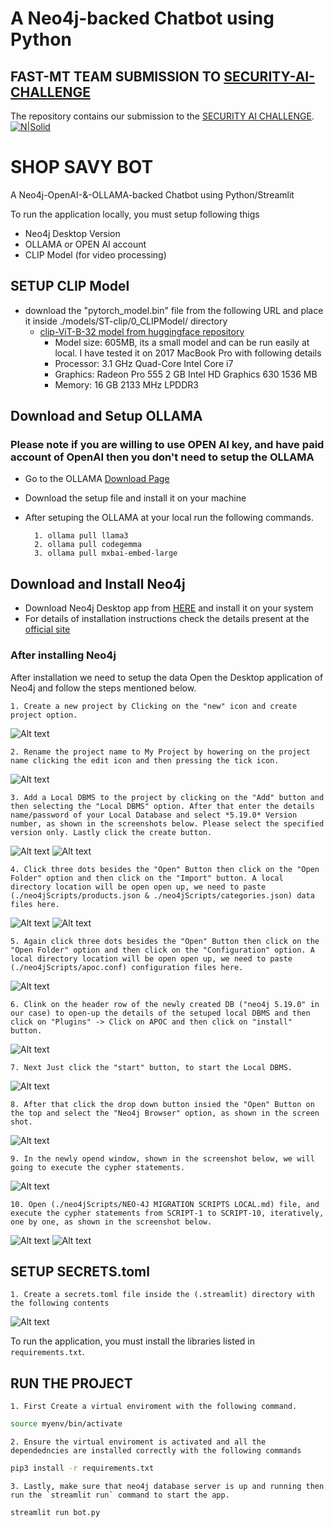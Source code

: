 # A Neo4j-backed Chatbot using Python
## **FAST-MT TEAM SUBMISSION TO [SECURITY-AI-CHALLENGE](https://aichallenge.pk/)**
The repository contains our submission to the [SECURITY AI CHALLENGE](https://aichallenge.pk/).
[![N|Solid](https://upload.wikimedia.org/wikipedia/en/e/e4/National_University_of_Computer_and_Emerging_Sciences_logo.png)](https://nodesource.com/products/nsolid)

# SHOP SAVY BOT

A Neo4j-OpenAI-&-OLLAMA-backed Chatbot using Python/Streamlit

To run the application locally, you must setup following thigs
- Neo4j Desktop Version
- OLLAMA or OPEN AI account
- CLIP Model (for video processing)

## SETUP CLIP Model

- download the "pytorch_model.bin" file from the following URL and place it inside ./models/ST-clip/0_CLIPModel/ directory
    - [clip-ViT-B-32 model from huggingface repository](https://huggingface.co/sentence-transformers/clip-ViT-B-32/tree/main/0_CLIPModel) 
        - Model size: 605MB, its a small model and can be run easily at local. I have tested it on 2017 MacBook Pro with following details
        - Processor: 3.1 GHz Quad-Core Intel Core i7
        - Graphics: Radeon Pro 555 2 GB Intel HD Graphics 630 1536 MB
        - Memory: 16 GB 2133 MHz LPDDR3

## Download and Setup OLLAMA
### Please note if you are willing to use OPEN AI key, and have paid account of OpenAI then you don't need to setup the OLLAMA
- Go to the OLLAMA [Download Page](https://ollama.com/)
- Download the setup file and install it on your machine
- After setuping the OLLAMA at your local run the following commands.

        1. ollama pull llama3
        2. ollama pull codegemma
        3. ollama pull mxbai-embed-large

## Download and Install Neo4j
 - Download Neo4j Desktop app from [HERE](https://neo4j.com/download/) and install it on your system
 - For details of installation instructions check the details present at the [official site](https://neo4j.com/docs/desktop-manual/current/installation/download-installation/)

### After installing Neo4j
After installation we need to setup the data
Open the Desktop application of Neo4j and follow the steps mentioned below.



    1. Create a new project by Clicking on the "new" icon and create project option.
![Alt text](images/neo4j/1.png)

    2. Rename the project name to My Project by howering on the project name clicking the edit icon and then pressing the tick icon.
![Alt text](images/neo4j/2.png)

    3. Add a Local DBMS to the project by clicking on the "Add" button and then selecting the "Local DBMS" option. After that enter the details name/password of your Local Database and select *5.19.0* Version number, as shown in the screenshots below. Please select the specified version only. Lastly click the create button.
    
![Alt text](images/neo4j/3.1.png) ![Alt text](images/neo4j/3.2.png)

    4. Click three dots besides the "Open" Button then click on the "Open Folder" option and then click on the "Import" button. A local directory location will be open open up, we need to paste (./neo4jScripts/products.json & ./neo4jScripts/categories.json) data files here. 
![Alt text](images/neo4j/4.1.png) ![Alt text](images/neo4j/4.2.png)

    5. Again click three dots besides the "Open" Button then click on the "Open Folder" option and then click on the "Configuration" option. A local directory location will be open open up, we need to paste (./neo4jScripts/apoc.conf) configuration files here. 
![Alt text](images/neo4j/5.png)

    6. Clink on the header row of the newly created DB ("neo4j 5.19.0" in our case) to open-up the details of the setuped local DBMS and then click on "Plugins" -> Click on APOC and then click on "install" button.
![Alt text](images/neo4j/6.png)

    7. Next Just click the "start" button, to start the Local DBMS.
![Alt text](images/neo4j/7.png)

    8. After that click the drop down button insied the "Open" Button on the top and select the "Neo4j Browser" option, as shown in the screen shot.
![Alt text](images/neo4j/8.png)

    9. In the newly opend window, shown in the screenshot below, we will going to execute the cypher statements.
![Alt text](images/neo4j/9.png)

    10. Open (./neo4jScripts/NEO-4J MIGRATION SCRIPTS LOCAL.md) file, and execute the cypher statements from SCRIPT-1 to SCRIPT-10, iteratively, one by one, as shown in the screenshot below.
![Alt text](images/neo4j/10.1.png) ![Alt text](images/neo4j/10.2.png)

## SETUP SECRETS.toml
    1. Create a secrets.toml file inside the (.streamlit) directory with the following contents
![Alt text](images/secretFile/secretsTomlFileContents.png)

To run the application, you must install the libraries listed in `requirements.txt`.

## RUN THE PROJECT
    1. First Create a virtual enviroment with the following command.
```sh
source myenv/bin/activate
```
    2. Ensure the virtual enviroment is activated and all the dependedncies are installed correctly with the following commands
```sh
pip3 install -r requirements.txt
```
    
    3. Lastly, make sure that neo4j database server is up and running then run the `streamlit run` command to start the app. 
```sh
streamlit run bot.py
```
